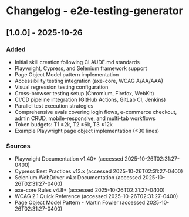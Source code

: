 # Changelog - e2e-testing-generator

## [1.0.0] - 2025-10-26

### Added
- Initial skill creation following CLAUDE.md standards
- Playwright, Cypress, and Selenium framework support
- Page Object Model pattern implementation
- Accessibility testing integration (axe-core, WCAG A/AA/AAA)
- Visual regression testing configuration
- Cross-browser testing setup (Chromium, Firefox, WebKit)
- CI/CD pipeline integration (GitHub Actions, GitLab CI, Jenkins)
- Parallel test execution strategies
- Comprehensive evals covering login flows, e-commerce checkout, admin CRUD, mobile-responsive, and multi-tab workflows
- Token budgets: T1 ≤2k, T2 ≤6k, T3 ≤12k
- Example Playwright page object implementation (≤30 lines)

### Sources
- Playwright Documentation v1.40+ (accessed 2025-10-26T02:31:27-0400)
- Cypress Best Practices v13.x (accessed 2025-10-26T02:31:27-0400)
- Selenium WebDriver v4.x Documentation (accessed 2025-10-26T02:31:27-0400)
- axe-core Rules v4.8+ (accessed 2025-10-26T02:31:27-0400)
- WCAG 2.1 Quick Reference (accessed 2025-10-26T02:31:27-0400)
- Page Object Model Pattern - Martin Fowler (accessed 2025-10-26T02:31:27-0400)
